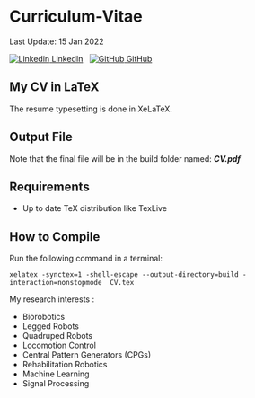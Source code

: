 # Curriculum-Vitae
Last Update: 15 Jan 2022


[![Linkedin](https://i.stack.imgur.com/gVE0j.png) LinkedIn](https://www.linkedin.com/in/mohammad-khalili/)
&nbsp;
[![GitHub](https://i.stack.imgur.com/tskMh.png) GitHub](https://github.com/mohakhalili)


## My CV in LaTeX
The resume typesetting is done in XeLaTeX.

## Output File
Note that the final file will be in the build folder named: **_CV.pdf_**

## Requirements
* Up to date TeX distribution like TexLive

## How to Compile
Run the following command in a terminal:

`xelatex -synctex=1 -shell-escape --output-directory=build -interaction=nonstopmode  CV.tex`


My research interests :

* Biorobotics
* Legged Robots
* Quadruped Robots
* Locomotion Control
* Central Pattern Generators (CPGs)
* Rehabilitation Robotics
* Machine Learning
* Signal Processing